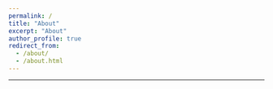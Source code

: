 ```yaml
---
permalink: /
title: "About"
excerpt: "About"
author_profile: true
redirect_from: 
  - /about/
  - /about.html
---
```


------
